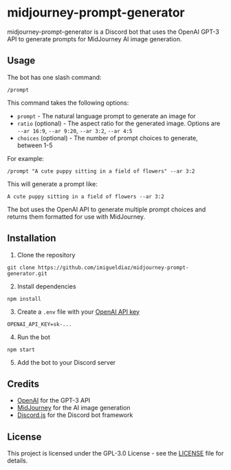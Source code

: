 # midjourney-prompt-generator

midjourney-prompt-generator is a Discord bot that uses the OpenAI GPT-3 API to generate prompts for MidJourney AI image generation.

## Usage 

The bot has one slash command:

`/prompt`

This command takes the following options:

- `prompt` - The natural language prompt to generate an image for
- `ratio` (optional) - The aspect ratio for the generated image. Options are `--ar 16:9`, `--ar 9:20`, `--ar 3:2`, `--ar 4:5`  
- `choices` (optional) - The number of prompt choices to generate, between 1-5

For example:

`/prompt "A cute puppy sitting in a field of flowers" --ar 3:2`

This will generate a prompt like:

```
A cute puppy sitting in a field of flowers --ar 3:2
```

The bot uses the OpenAI API to generate multiple prompt choices and returns them formatted for use with MidJourney.

## Installation

1. Clone the repository

```
git clone https://github.com/imigueldiaz/midjourney-prompt-generator.git
```

2. Install dependencies

```
npm install
```

3. Create a `.env` file with your [OpenAI API key](https://openai.com/api/)

```
OPENAI_API_KEY=sk-... 
```

4. Run the bot

```
npm start
```

5. Add the bot to your Discord server

## Credits

- [OpenAI](https://openai.com/) for the GPT-3 API
- [MidJourney](https://www.midjourney.com/) for the AI image generation  
- [Discord.js](https://discord.js.org/) for the Discord bot framework

## License

This project is licensed under the GPL-3.0 License - see the [LICENSE](LICENSE) file for details.
